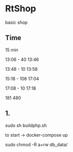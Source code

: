 # RtShop
basic shop


## Time
15 min

13:06 - 40 
13:46

13:48 - 10
13:58

15:18 - 106
17:04

17:08 - 10
17:18

181
480

## 1.
sudo sh buildphp.sh

to start -> docker-compose up

sudo chmod -R a+rw db_data/